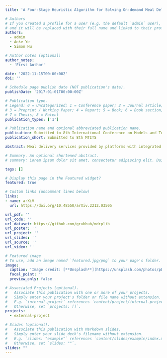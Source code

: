 ```yaml
---
title: 'A Four-Stage Heuristic Algorithm for Solving On-demand Meal Delivery Routing Problem'

# Authors
# If you created a profile for a user (e.g. the default `admin` user), write the username (folder name) here
# and it will be replaced with their full name and linked to their profile.
authors:
  - admin
  - Anke Ye
  - Simon Hu

# Author notes (optional)
author_notes:
  - 'First Author'

date: '2022-11-15T00:00:00Z'
doi: ''

# Schedule page publish date (NOT publication's date).
publishDate: '2017-01-01T00:00:00Z'

# Publication type.
# Legend: 0 = Uncategorized; 1 = Conference paper; 2 = Journal article;
# 3 = Preprint / Working Paper; 4 = Report; 5 = Book; 6 = Book section;
# 7 = Thesis; 8 = Patent
publication_types: ['1']

# Publication name and optional abbreviated publication name.
publication: Submitted to 8th International Conference on Models and Technologies for Intelligent Transportation System
publication_short: Submitted to 8th MTITS

abstract: Meal delivery services provided by platforms with integrated delivery networks are becoming increasingly popular. This paper adopts a rolling horizon approach to solve the meal delivery routing problem (MDRP). To improve delivery efficiency in scenarios with high delivery demand, multiple orders are allowed to be combined into one bundle and up to two bundles from two different restaurants can be delivered on one route. Following this strategy, an optimization-based four-stage heuristic algorithm is developed to generate an optimal routing plan in each optimization period. The algorithm first generates bundles according to orders’ spatial and temporal distribution. Secondly, we find feasible bundle pairs. Then, routes for delivering any single bundle or a bundle pair are optimized, respectively. Finally, the routes are assigned to available vehicles. In computational experiments using instances from open datasets, the system’s performance is evaluated in respect of average click-to-door time and ready-to-pickup time. We demonstrate that this algorithm can effectively process real-time information and assign optimal routes to the vehicles. By comparing the proposed method with an existing algorithm and exact solutions generated for a similar scenario, the results indicate that our method can generate solutions with slightly higher service quality and closer to the exact solutions. 

# Summary. An optional shortened abstract.
# summary: Lorem ipsum dolor sit amet, consectetur adipiscing elit. Duis posuere tellus ac convallis placerat. Proin tincidunt magna sed ex sollicitudin condimentum.

tags: []

# Display this page in the Featured widget?
featured: true

# Custom links (uncomment lines below)
links:
- name: arXiV
  url: https://doi.org/10.48550/arXiv.2212.03505

url_pdf: ''
url_code: ''
url_dataset: https://github.com/grubhub/mdrplib
url_poster: ''
url_project: ''
url_slides: ''
url_source: ''
url_video: ''

# Featured image
# To use, add an image named `featured.jpg/png` to your page's folder.
image:
  caption: 'Image credit: [**Unsplash**](https://unsplash.com/photos/pLCdAaMFLTE)'
  focal_point: ''
  preview_only: false

# Associated Projects (optional).
#   Associate this publication with one or more of your projects.
#   Simply enter your project's folder or file name without extension.
#   E.g. `internal-project` references `content/project/internal-project/index.md`.
#   Otherwise, set `projects: []`.
projects:
  - external-project

# Slides (optional).
#   Associate this publication with Markdown slides.
#   Simply enter your slide deck's filename without extension.
#   E.g. `slides: "example"` references `content/slides/example/index.md`.
#   Otherwise, set `slides: ""`.
slides: ""
---
```

